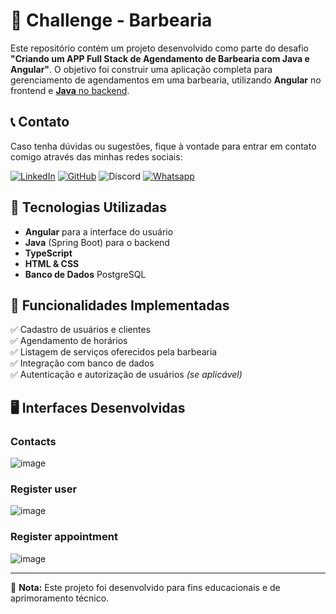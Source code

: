 # :barber: Challenge - Barbearia

Este repositório contém um projeto desenvolvido como parte do desafio **"Criando um APP Full Stack de Agendamento de Barbearia com Java e Angular"**. O objetivo foi construir uma aplicação completa para gerenciamento de agendamentos em uma barbearia, utilizando **Angular** no frontend e [**Java** no backend](https://github.com/Avanade-Bootcamp/challenge-barbearia-api).

## :telephone_receiver: Contato
Caso tenha dúvidas ou sugestões, fique à vontade para entrar em contato comigo através das minhas redes sociais:

[![LinkedIn](https://img.shields.io/badge/LinkedIn-gabriel--rosaa-blue?logo=linkedin)](https://www.linkedin.com/in/gabriel-rosaa/)
[![GitHub](https://img.shields.io/badge/GitHub-Gabriel--Pink-black?logo=github)](https://github.com/Gabriel-Pink)
![Discord](https://img.shields.io/badge/Discord-gabriel.tec-%237289DA?logo=discord)
[![Whatsapp](https://img.shields.io/badge/Whatsapp-(11)%2091356--4300-%237289DA?logo=whatsapp)](https://wa.me/+5511913564300)

## :rocket: Tecnologias Utilizadas
- **Angular** para a interface do usuário
- **Java** (Spring Boot) para o backend
- **TypeScript**
- **HTML & CSS**
- **Banco de Dados** PostgreSQL

## :pushpin: Funcionalidades Implementadas
:white_check_mark: Cadastro de usuários e clientes<br>
:white_check_mark: Agendamento de horários<br>
:white_check_mark: Listagem de serviços oferecidos pela barbearia<br>
:white_check_mark: Integração com banco de dados<br>
:white_check_mark: Autenticação e autorização de usuários *(se aplicável)*

## :desktop_computer: Interfaces Desenvolvidas 

### Contacts
![image](https://github.com/user-attachments/assets/2b870dc1-f98b-47af-9fd8-a56112db38a8)


### Register user
![image](https://github.com/user-attachments/assets/17d3d661-2b13-48d5-b229-cc58816e8ad2)


### Register appointment
![image](https://github.com/user-attachments/assets/d6007c34-e9e1-41f7-8b97-c843b92ad6c2)

---
:pushpin: **Nota:** Este projeto foi desenvolvido para fins educacionais e de aprimoramento técnico.
